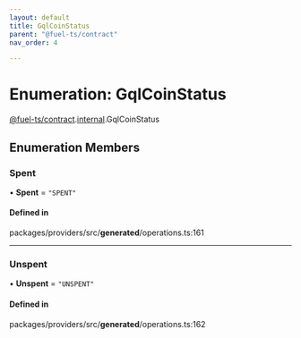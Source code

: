 ```yaml
---
layout: default
title: GqlCoinStatus
parent: "@fuel-ts/contract"
nav_order: 4

---
```


# Enumeration: GqlCoinStatus

[@fuel-ts/contract](../index.md).[internal](../namespaces/internal.md).GqlCoinStatus

## Enumeration Members

### Spent

• **Spent** = ``"SPENT"``

#### Defined in

packages/providers/src/__generated__/operations.ts:161

___

### Unspent

• **Unspent** = ``"UNSPENT"``

#### Defined in

packages/providers/src/__generated__/operations.ts:162
